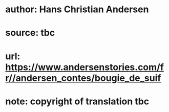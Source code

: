 # author: Hans Christian Andersen
# source: tbc
# url: https://www.andersenstories.com/fr//andersen_contes/bougie_de_suif
# note: copyright of translation tbc


